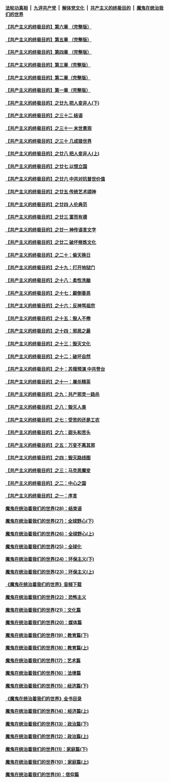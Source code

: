 

####  [法轮功真相](../../../../basic/blob/master/README.md?t=06171331) &nbsp;|&nbsp; [九评共产党](../../../../9ping.md/blob/master/README.md?t=06171331) &nbsp;|&nbsp; [解体党文化](../../../../jtdwh.md/blob/master/README.md?t=06171331)  &nbsp;|&nbsp; [共产主义的终极目的](../../../../gczydzjmd.md/blob/master/README.md?t=06171331) &nbsp;|&nbsp; [魔鬼在统治我们的世界](../../../../mgztzwmdsj.md/blob/master/README.md?t=06171331) 

#### [【共产主义的终极目的】第六章 （完整版）](../pages/nsc422/n11428913.md?t=06171331) 

#### [【共产主义的终极目的】第五章 （完整版）](../pages/nsc422/n11428912.md?t=06171331) 

#### [【共产主义的终极目的】第四章 （完整版）](../pages/nsc422/n11428907.md?t=06171331) 

#### [【共产主义的终极目的】第三章（完整版）](../pages/nsc422/n11428848.md?t=06171331) 

#### [【共产主义的终极目的】第二章（完整版）](../pages/nsc422/n11428831.md?t=06171331) 

#### [【共产主义的终极目的】第一章（完整版）](../pages/nsc422/n11417651.md?t=06171331) 

#### [【共产主义的终极目的】之廿九 把人变非人(下)](../pages/nsc422/n11344140.md?t=06171331) 

#### [【共产主义的终极目的】之三十二 结语](../pages/nsc422/n11360535.md?t=06171331) 

#### [【共产主义的终极目的】之三十一 末世景观](../pages/nsc422/n11351129.md?t=06171331) 

#### [【共产主义的终极目的】之三十 几成狼世界](../pages/nsc422/n11348280.md?t=06171331) 

#### [【共产主义的终极目的】之廿八 把人变非人(上)](../pages/nsc422/n11340492.md?t=06171331) 

#### [【共产主义的终极目的】之廿七 以恨立国](../pages/nsc422/n11336944.md?t=06171331) 

#### [【共产主义的终极目的】之廿六 中共对抗普世价值](../pages/nsc422/n11324785.md?t=06171331) 

#### [【共产主义的终极目的】之廿五 传统艺术颂神](../pages/nsc422/n11296396.md?t=06171331) 

#### [【共产主义的终极目的】之廿四 人伦典范](../pages/nsc422/n11296397.md?t=06171331) 

#### [【共产主义的终极目的】之廿三 富而有德](../pages/nsc422/n11283598.md?t=06171331) 

#### [【共产主义的终极目的】之廿一 神传语言文字](../pages/nsc422/n11263265.md?t=06171331) 

#### [【共产主义的终极目的】之廿二 破坏修炼文化](../pages/nsc422/n11245728.md?t=06171331) 

#### [【共产主义的终极目的】之二十：偷天换日](../pages/nsc422/n11238846.md?t=06171331) 

#### [【共产主义的终极目的】之十九：打开地狱门](../pages/nsc422/n11206376.md?t=06171331) 

#### [【共产主义的终极目的】之十八：柔性洗脑](../pages/nsc422/n11199994.md?t=06171331) 

#### [【共产主义的终极目的】之十七：颠倒善恶](../pages/nsc422/n11179782.md?t=06171331) 

#### [【共产主义的终极目的】之十六：反神骂祖宗](../pages/nsc422/n11166798.md?t=06171331) 

#### [【共产主义的终极目的】之十五：毁人不倦](../pages/nsc422/n11166792.md?t=06171331) 

#### [【共产主义的终极目的】之十四：邪恶之最](../pages/nsc422/n11150249.md?t=06171331) 

#### [【共产主义的终极目的】之十三：毁灭文化](../pages/nsc422/n11135227.md?t=06171331) 

#### [【共产主义的终极目的】之十二：破坏自然](../pages/nsc422/n11135214.md?t=06171331) 

#### [【共产主义的终极目的】之十：苏俄预演 中共登台](../pages/nsc422/n11118424.md?t=06171331) 

#### [【共产主义的终极目的】之十一：屠杀精英](../pages/nsc422/n11118442.md?t=06171331) 

#### [【共产主义的终极目的】之九：共产邪灵一路杀](../pages/nsc422/n11114139.md?t=06171331) 

#### [【共产主义的终极目的】之八：毁灭人类](../pages/nsc422/n11108503.md?t=06171331) 

#### [【共产主义的终极目的】之七：受苦的还是工农](../pages/nsc422/n11101809.md?t=06171331) 

#### [【共产主义的终极目的】之六：甜头和苦头](../pages/nsc422/n11096971.md?t=06171331) 

#### [【共产主义的终极目的】之五：万变不离其邪](../pages/nsc422/n11091285.md?t=06171331) 

#### [【共产主义的终极目的】之四：毁灭路线图](../pages/nsc422/n11086284.md?t=06171331) 

#### [【共产主义的终极目的】之三：马克思魔变](../pages/nsc422/n11061941.md?t=06171331) 

#### [【共产主义的终极目的】之二：中心之国](../pages/nsc422/n11047728.md?t=06171331) 

#### [【共产主义的终极目的】之一：序言](../pages/nsc422/n11086077.md?t=06171331) 

#### [魔鬼在统治着我们的世界(28)：结束语](../pages/nsc422/n10936246.md?t=06171331) 

#### [魔鬼在统治着我们的世界(27)：全球野心(下)](../pages/nsc422/n10928319.md?t=06171331) 

#### [魔鬼在统治着我们的世界(26)：全球野心(上)](../pages/nsc422/n10900318.md?t=06171331) 

#### [魔鬼在统治着我们的世界(25)：全球化](../pages/nsc422/n10788205.md?t=06171331) 

#### [魔鬼在统治着我们的世界(24)：环保主义(下)](../pages/nsc422/n10695307.md?t=06171331) 

#### [魔鬼在统治着我们的世界(23)：环保主义(上)](../pages/nsc422/n10688613.md?t=06171331) 

#### [《魔鬼在统治着我们的世界》音频下载](../pages/nsc422/n10635553.md?t=06171331) 

#### [魔鬼在统治着我们的世界(22)：恐怖主义](../pages/nsc422/n10614727.md?t=06171331) 

#### [魔鬼在统治着我们的世界(21)：文化篇](../pages/nsc422/n10597706.md?t=06171331) 

#### [魔鬼在统治着我们的世界(20)：媒体篇](../pages/nsc422/n10586579.md?t=06171331) 

#### [魔鬼在统治着我们的世界(19)：教育篇(下)](../pages/nsc422/n10564808.md?t=06171331) 

#### [魔鬼在统治着我们的世界(18)：教育篇(上)](../pages/nsc422/n10526970.md?t=06171331) 

#### [魔鬼在统治着我们的世界(17)：艺术篇](../pages/nsc422/n10499093.md?t=06171331) 

#### [魔鬼在统治着我们的世界(16)：法律篇](../pages/nsc422/n10485969.md?t=06171331) 

#### [魔鬼在统治着我们的世界(15)：经济篇(下)](../pages/nsc422/n10469975.md?t=06171331) 

#### [《魔鬼在统治着我们的世界》全书目录](../pages/nsc422/n10464261.md?t=06171331) 

#### [魔鬼在统治着我们的世界(14)：经济篇(上)](../pages/nsc422/n10457370.md?t=06171331) 

#### [魔鬼在统治着我们的世界(13)：政治篇(下)](../pages/nsc422/n10448270.md?t=06171331) 

#### [魔鬼在统治着我们的世界(12)：政治篇(上)](../pages/nsc422/n10444576.md?t=06171331) 

#### [魔鬼在统治着我们的世界(11)：家庭篇(下)](../pages/nsc422/n10440961.md?t=06171331) 

#### [魔鬼在统治着我们的世界(10)：家庭篇(上)](../pages/nsc422/n10435448.md?t=06171331) 

#### [魔鬼在统治着我们的世界(9)：信仰篇](../pages/nsc422/n10432159.md?t=06171331) 

